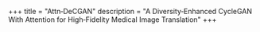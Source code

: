 +++
title = "Attn‐DeCGAN"
description = "A Diversity‐Enhanced CycleGAN With Attention for High‐Fidelity Medical Image Translation"
+++